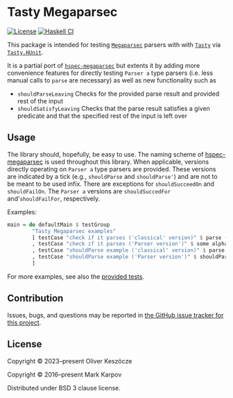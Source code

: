 # Tasty Megaparsec

[![License](https://img.shields.io/badge/License-BDS3-brightgreen)](https://github.com/keszocze/tasty-megaparsec/blob/master/LICENSE)
[![Haskell CI](https://github.com/keszocze/tasty-megaparsec/actions/workflows/haskell.yml/badge.svg)](https://github.com/keszocze/tasty-megaparsec/actions/workflows/haskell.yml)


This package is intended for testing [`Megaparsec`](https://hackage.haskell.org/package/megaparsec) parsers with
with [`Tasty`](https://hackage.haskell.org/package/tasty) via [`Tasty.HUnit`](https://hackage.haskell.org/package/tasty-hunit).

It is a partial port of [`hspec-megaparsec`](https://hackage.haskell.org/package/hspec-megaparsec) but extents it by adding more convenience features for directly testing `Parser a` type parsers (i.e. less manual calls to `parse` are necessary) as well as new functionality such as

- `shouldParseLeaving`  Checks for the provided parse result and provided rest of the input
- `shouldSatisfyLeaving` Checks that the parse result satisfies a given predicate and that the specified rest of the input is left over



## Usage

The library should, hopefully, be easy to use. The naming scheme of [hspec-megaparsec](https://hackage.haskell.org/package/hspec-megaparsec) is used throughout this library. When applicable, versions directly operating on `Parser a` type parsers are provided. These versions are indicated by a tick (e.g., `shouldParse` and `shouldParse'`) and are not to be meant to be used infix. There are exceptions for `shouldSucceedOn` and `shouldFailOn`. The `Parser a` versions are `shouldSuccedFor` and'`shouldFailFor`, respectively.

Examples:

```Haskell
main = do defaultMain $ testGroup
        "Tasty Megaparsec examples"
        [ testCase "check if it parses ('classical' version)" $ parse (some alphaNumChar) "" `shouldSucceedOn` "xk43g"
        , testCase "check if it parses ('Parser version')" $ some alphaNumChar `shouldSucceedFor` "xk43g"
        , testCase "shouldParse example ('classical' version)" $ parse (some alphaNumChar) "" "xk43g" `shouldParse` "xk43g"
        , testCase "shouldParse example ('Parser version')" $ shouldParse' (some alphaNumChar) "xk43g" "xk43g"
        ]
```

For more examples, see also the [provided tests](https://github.com/keszocze/tasty-megaparsec/blob/master/test/Spec.hs).

## Contribution

Issues, bugs, and questions may be reported in [the GitHub issue tracker for
this project](https://github.com/keszocze/tasty-megaparsec/blob/master/test/Spec.hs).



## License
Copyright © 2023–present Oliver Keszöcze

Copyright © 2016–present Mark Karpov

Distributed under BSD 3 clause license.
